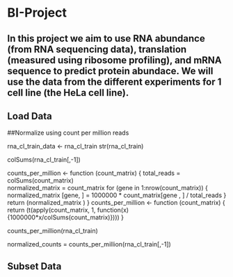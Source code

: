 # BI-Project
## In this project we aim to use RNA abundance (from RNA sequencing data), translation (measured using ribosome profiling), and mRNA sequence to predict protein abundace. We will use the data from the different experiments for 1 cell line (the HeLa cell line). 
## Load Data



##Normalize using count per million reads


rna_cl_train_data <- rna_cl_train
str(rna_cl_train)

colSums(rna_cl_train[,-1])

counts_per_million <- function (count_matrix) { 
  total_reads = colSums(count_matrix)  
  normalized_matrix = count_matrix
  for (gene in 1:nrow(count_matrix)) { 
    normalized_matrix [gene, ] = 1000000 * count_matrix[gene , ] / total_reads
  }
  return (normalized_matrix )
}
counts_per_million <- function (count_matrix) { 
  return (t(apply(count_matrix, 1, function(x){1000000*x/colSums(count_matrix)})))
}

counts_per_million(rna_cl_train)

normalized_counts = counts_per_million(rna_cl_train[,-1]) 

## Subset Data 
